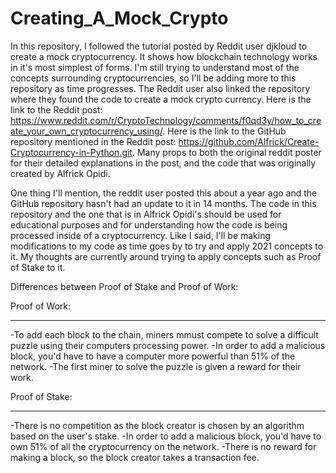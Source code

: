# Creating_A_Mock_Crypto
In this repository, I followed the tutorial posted by Reddit user djkloud to create a mock cryptocurrency. It shows how blockchain technology works in it's most simplest of forms. I'm still trying to understand most of the concepts surrounding cryptocurrencies, so I'll be adding more to this repository as time progresses. The Reddit user also linked the repository where they found the code to create a mock crypto currency. Here is the link to the Reddit post: https://www.reddit.com/r/CryptoTechnology/comments/f0qd3y/how_to_create_your_own_cryptocurrency_using/. Here is the link to the GitHub repository mentioned in the Reddit post: https://github.com/Alfrick/Create-Cryptocurrency-in-Python.git. Many props to both the original reddit poster for their detailed explanations in the post, and the code that was originally created by Alfrick Opidi. 

One thing I'll mention, the reddit user posted this about a year ago and the GitHub repository hasn't had an update to it in 14 months. The code in this repository and the one that is in Alfrick Opidi's should be used for educational purposes and for understanding how the code is being processed inside of a cryptocurrency. Like I said, I'll be making modifications to my code as time goes by to try and apply 2021 concepts to it. My thoughts are currently around trying to apply concepts such as Proof of Stake to it.

Differences between Proof of Stake and Proof of Work:

Proof of Work:
____
  -To add each block to the chain, miners mmust compete to solve a difficult puzzle using their computers processing power.
  -In order to add a malicious block, you'd have to have a computer more powerful than 51% of the network.
  -The first miner to solve the puzzle is given a reward for their work.

Proof of Stake:
____
  -There is no competition as the block creator is chosen by an algorithm based on the user's stake.
  -In order to add a malicious block, you'd have to own 51% of all the cryptocurrency on the network.
  -There is no reward for making a block, so the block creator takes a transaction fee.
